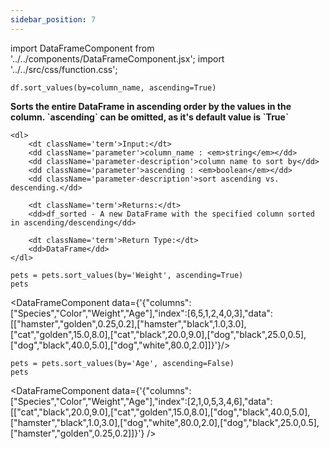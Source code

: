 ```yaml
---
sidebar_position: 7
---
```


import DataFrameComponent from '../../components/DataFrameComponent.jsx';
import '../../src/css/function.css';

<code>df.sort_values(by=column_name, ascending=True)</code>

<div className='base'>
    <p><strong>Sorts the entire DataFrame in ascending order by the values in the column. `ascending` can be omitted, as it's default value is `True`</strong></p>
    
    <dl>
        <dt className='term'>Input:</dt>
        <dd className='parameter'>column_name : <em>string</em></dd>
        <dd className='parameter-description'>column name to sort by</dd>
        <dd className='parameter'>ascending : <em>boolean</em></dd>
        <dd className='parameter-description'>sort ascending vs. descending.</dd>

        <dt className='term'>Returns:</dt>
        <dd>df_sorted - A new DataFrame with the specified column sorted in ascending/descending</dd>

        <dt className='term'>Return Type:</dt>
        <dd>DataFrame</dd>
    </dl>
</div>

```python3
pets = pets.sort_values(by='Weight', ascending=True)
pets
```

<DataFrameComponent data={'{"columns":["Species","Color","Weight","Age"],"index":[6,5,1,2,4,0,3],"data":[["hamster","golden",0.25,0.2],["hamster","black",1.0,3.0],["cat","golden",15.0,8.0],["cat","black",20.0,9.0],["dog","black",25.0,0.5],["dog","black",40.0,5.0],["dog","white",80.0,2.0]]}'}/>

```python3
pets = pets.sort_values(by='Age', ascending=False)
pets
```

<DataFrameComponent data={'{"columns":["Species","Color","Weight","Age"],"index":[2,1,0,5,3,4,6],"data":[["cat","black",20.0,9.0],["cat","golden",15.0,8.0],["dog","black",40.0,5.0],["hamster","black",1.0,3.0],["dog","white",80.0,2.0],["dog","black",25.0,0.5],["hamster","golden",0.25,0.2]]}'} />
